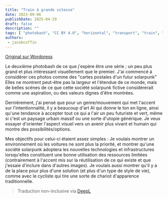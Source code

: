 ```yaml
---
title: "Train à grande vitesse"
date: 2023-09-06
publishDate: 2025-04-29
draft: false
description: ""
tags: [ "photobash", "CC BY 4.0", "horizontal", "transport", "train", "forest"]
authors:
 - jacobcoffin
---
```


[Original sur Wordpress](https://jacobcoffinwrites.wordpress.com/2023/09/06/high-speed-rail-photobash/)

Le deuxième photobash de ce que j'espère être une série ; un peu plus grand et plus intéressant visuellement que le premier. J'ai commencé à considérer ces photos comme des "cartes postales d'un futur solarpunk" Elles ne montrent peut-être pas la largeur et l'étendue de ce monde, mais de belles scènes de ce que cette société solarpunk fictive considérerait comme une aspiration, ou des valeurs dignes d'être montrées.

Dernièrement, j'ai pensé que pour un genre/mouvement qui met l'accent sur l'intentionnalité, il y a beaucoup d'art AI qui donne le ton en ligne, ainsi qu'une tendance à accepter tout ce qui a l'air un peu futuriste et vert, même si c'est un paysage urbain massif ou une sorte d'utopie générique. Je veux essayer d'orienter l'aspect visuel vers un avenir plus vivant et humain qui montre des possibilités/options.

Mes objectifs pour celui-ci étaient assez simples : Je voulais montrer un environnement où les voitures ne sont plus la priorité, et montrer qu'une société solarpunk adoptera les nouvelles technologies et infrastructures lorsqu'elles constituent une bonne utilisation des ressources limitées (contrairement à l'accent mis sur la réutilisation de ce qui existe et que j'essaie d'inclure dans d'autres images). Je voulais aussi montrer qu'il y a de la place pour plus d'une solution (et plus d'un type de style de vie), comme avec le cycliste qui tire une sorte de chariot d'apparence traditionnelle.

> Traduction non-inclusive via [DeepL](https://www.deepl.com/translator)

